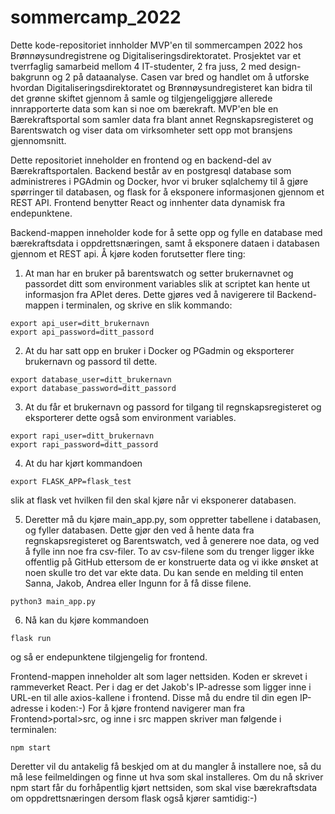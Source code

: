 # sommercamp_2022
Dette kode-repositoriet innholder MVP'en til sommercampen 2022 hos Brønnøysundregistrene og Digitaliseringsdirektoratet. Prosjektet var et tverrfaglig samarbeid mellom 4 IT-studenter, 2 fra juss, 2 med design-bakgrunn og 2 på dataanalyse. Casen var bred og handlet om å utforske hvordan Digitaliseringsdirektoratet og Brønnøysundregisteret kan bidra til det grønne skiftet gjennom å samle og tilgjengeliggjøre allerede innrapporterte data som kan si noe om bærekraft. MVP'en ble en Bærekraftsportal som samler data fra blant annet Regnskapsregisteret og Barentswatch og viser data om virksomheter sett opp mot bransjens gjennomsnitt. 

Dette repositoriet inneholder en frontend og en backend-del av Bærekraftsportalen. Backend består av en postgresql database som administreres i PGAdmin og Docker, hvor vi bruker sqlalchemy til å gjøre spørringer til databasen, og flask for å eksponere informasjonen gjennom et REST API. Frontend benytter React og innhenter data dynamisk fra endepunktene.

Backend-mappen inneholder kode for å sette opp og fylle en database med bærekraftsdata i oppdrettsnæringen, samt å eksponere dataen i databasen gjennom et REST api. Å kjøre koden forutsetter flere ting:

1. At man har en bruker på barentswatch og setter brukernavnet og passordet ditt som environment variables slik at scriptet kan hente ut informasjon fra APIet deres. 
Dette gjøres ved å navigerere til Backend-mappen i terminalen, og skrive en slik kommando:
```
export api_user=ditt_brukernavn
export api_password=ditt_passord
```

2. At du har satt opp en bruker i Docker og PGadmin og eksporterer brukernavn og passord til dette.
```
export database_user=ditt_brukernavn
export database_password=ditt_passord
```

3. At du får et brukernavn og passord for tilgang til regnskapsregisteret og eksporterer dette også som environment variables.
```
export rapi_user=ditt_brukernavn
export rapi_password=ditt_passord
```

4. At du har kjørt kommandoen
```
export FLASK_APP=flask_test
```
slik at flask vet hvilken fil den skal kjøre når vi eksponerer databasen. 

5. Deretter må du kjøre main_app.py, som oppretter tabellene i databasen, og fyller databasen. Dette gjør den ved å hente data fra regnskapsregisteret og Barentswatch, ved å generere noe data, og ved å fylle inn noe fra csv-filer. To av csv-filene som du trenger ligger ikke offentlig på GitHub ettersom de er konstruerte data og vi ikke ønsket at noen skulle tro det var ekte data. Du kan sende en melding til enten Sanna, Jakob, Andrea eller Ingunn for å få disse filene.
```
python3 main_app.py
```

6. Nå kan du kjøre kommandoen
```
flask run
```
og så er endepunktene tilgjengelig for frontend. 

Frontend-mappen inneholder alt som lager nettsiden. Koden er skrevet i rammeverket React. Per i dag er det Jakob's IP-adresse som ligger inne i URL-en til alle axios-kallene i frontend. Disse må du endre til din egen IP-adresse i koden:-) 
For å kjøre frontend navigerer man fra Frontend>portal>src, og inne i src mappen skriver man følgende i terminalen:
```
npm start
```

Deretter vil du antakelig få beskjed om at du mangler å installere noe, så du må lese feilmeldingen og finne ut hva som skal installeres. 
Om du nå skriver npm start får du forhåpentlig kjørt nettsiden, som skal vise bærekraftsdata om oppdrettsnæringen dersom flask også kjører samtidig:-) 


